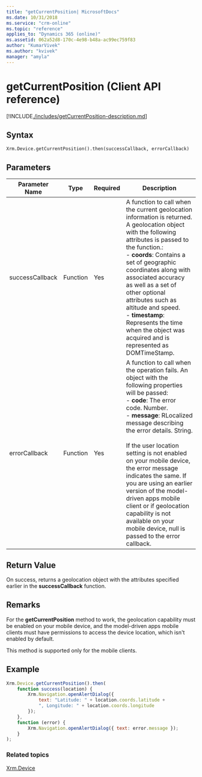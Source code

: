 ```yaml
---
title: "getCurrentPosition| MicrosoftDocs"
ms.date: 10/31/2018
ms.service: "crm-online"
ms.topic: "reference"
applies_to: "Dynamics 365 (online)"
ms.assetid: 062a52d8-170c-4e98-b48a-ac99ec759f83
author: "KumarVivek"
ms.author: "kvivek"
manager: "amyla"
---
```

# getCurrentPosition (Client API reference)



[!INCLUDE[./includes/getCurrentPosition-description.md](./includes/getCurrentPosition-description.md)]


## Syntax

`Xrm.Device.getCurrentPosition().then(successCallback, errorCallback)`

## Parameters

| Parameter Name        | Type           | Required  |Description  |
| ------------- |-------------| -----|-----|
|successCallback |Function | Yes|A function to call when the current geolocation information is returned. A geolocation object with the following attributes is passed to the function.:<br/>- **coords**: Contains a set of geographic coordinates along with associated accuracy as well as a set of other optional attributes such as altitude and speed. <br/>- **timestamp**: Represents the time when the object was acquired and is represented as DOMTimeStamp.|
|errorCallback |Function | Yes|A function to call when the operation fails. An object with the following properties will be passed: <br/>- **code**: The error code. Number. <br/>- **message**: RLocalized message describing the error details. String.<br/><br/>If the user location setting is not enabled on your mobile device, the error message indicates the same. If you are using an earlier version of the model-driven apps mobile client or if geolocation capability is not available on your mobile device, null is passed to the error callback.|
 

## Return Value
On success, returns a geolocation object with the attributes specified earlier in the **successCallback** function.

## Remarks
For the **getCurrentPosition** method to work, the geolocation capability must be enabled on your mobile device, and the model-driven apps mobile clients must have permissions to access the device location, which isn't enabled by default.

This method is supported only for the mobile clients.

## Example

```JavaScript
Xrm.Device.getCurrentPosition().then(
    function success(location) {
        Xrm.Navigation.openAlertDialog({
            text: "Latitude: " + location.coords.latitude +
            ", Longitude: " + location.coords.longitude
        });
    },
    function (error) {
        Xrm.Navigation.openAlertDialog({ text: error.message });
    }
);
```

### Related topics
[Xrm.Device](../xrm-device.md)

